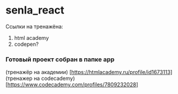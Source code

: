 # senla_react
Ссылки на тренажёна:
1. html academy
2. codepen?
   
### Готовый проект собран в папке app

(тренажёр на академии) [https://htmlacademy.ru/profile/id1673113]
(тренажер на codecademy) [https://www.codecademy.com/profiles/7809232028]